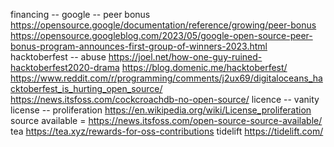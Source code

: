 financing -- google -- peer bonus https://opensource.google/documentation/reference/growing/peer-bonus https://opensource.googleblog.com/2023/05/google-open-source-peer-bonus-program-announces-first-group-of-winners-2023.html
hacktoberfest -- abuse https://joel.net/how-one-guy-ruined-hacktoberfest2020-drama https://blog.domenic.me/hacktoberfest/ https://www.reddit.com/r/programming/comments/j2ux69/digitaloceans_hacktoberfest_is_hurting_open_source/
https://news.itsfoss.com/cockcroachdb-no-open-source/
licence -- vanity 
license -- proliferation https://en.wikipedia.org/wiki/License_proliferation
source available = https://news.itsfoss.com/open-source-source-available/
tea https://tea.xyz/rewards-for-oss-contributions
tidelift https://tidelift.com/
